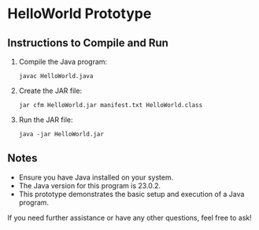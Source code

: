 # HelloWorld Prototype

## Instructions to Compile and Run

1. Compile the Java program:

   `javac HelloWorld.java`


2. Create the JAR file:

    `jar cfm HelloWorld.jar manifest.txt HelloWorld.class`


3. Run the JAR file:

    `java -jar HelloWorld.jar`

## Notes
* Ensure you have Java installed on your system.
* The Java version for this program is 23.0.2.
* This prototype demonstrates the basic setup and execution of a Java program.


If you need further assistance or have any other questions, feel free to ask!
